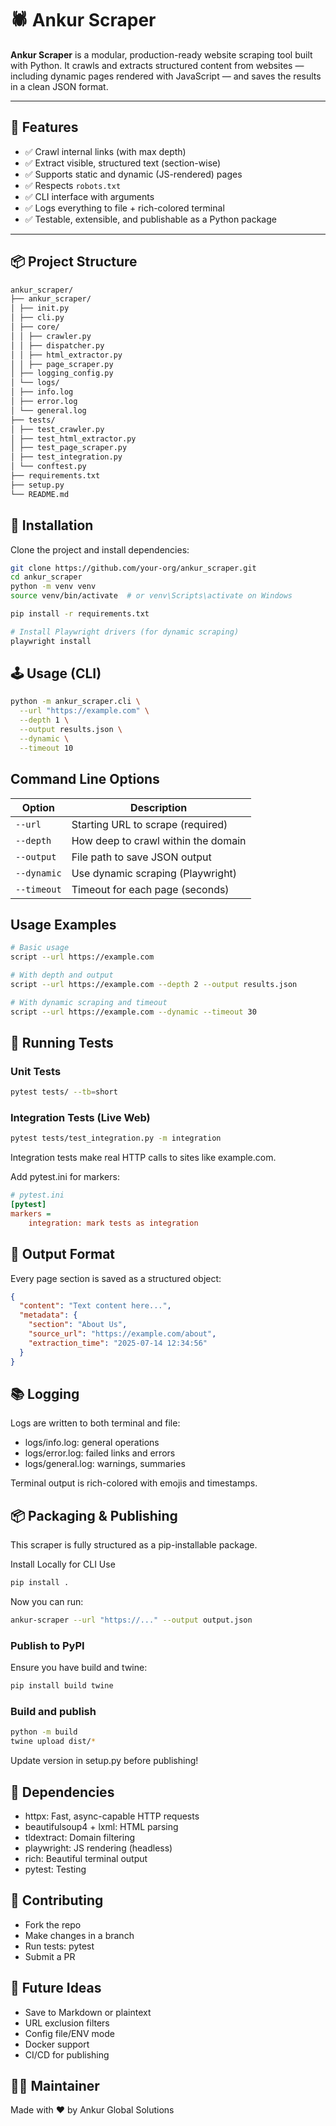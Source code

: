 # 🕷️ Ankur Scraper

**Ankur Scraper** is a modular, production-ready website scraping tool built with Python. It crawls and extracts structured content from websites — including dynamic pages rendered with JavaScript — and saves the results in a clean JSON format.

---

## 🚀 Features

- ✅ Crawl internal links (with max depth)
- ✅ Extract visible, structured text (section-wise)
- ✅ Supports static and dynamic (JS-rendered) pages
- ✅ Respects `robots.txt`
- ✅ CLI interface with arguments
- ✅ Logs everything to file + rich-colored terminal
- ✅ Testable, extensible, and publishable as a Python package

---

## 📦 Project Structure

```bash
ankur_scraper/
├── ankur_scraper/
│ ├── init.py
│ ├── cli.py
│ ├── core/
│ │ ├── crawler.py
│ │ ├── dispatcher.py
│ │ ├── html_extractor.py
│ │ ├── page_scraper.py
│ ├── logging_config.py
│ └── logs/
│ ├── info.log
│ ├── error.log
│ └── general.log
├── tests/
│ ├── test_crawler.py
│ ├── test_html_extractor.py
│ ├── test_page_scraper.py
│ ├── test_integration.py
│ └── conftest.py
├── requirements.txt
├── setup.py
└── README.md
```

## 🔧 Installation

Clone the project and install dependencies:

```bash
git clone https://github.com/your-org/ankur_scraper.git
cd ankur_scraper
python -m venv venv
source venv/bin/activate  # or venv\Scripts\activate on Windows

pip install -r requirements.txt

# Install Playwright drivers (for dynamic scraping)
playwright install
```

## 🕹️ Usage (CLI)

```bash
python -m ankur_scraper.cli \
  --url "https://example.com" \
  --depth 1 \
  --output results.json \
  --dynamic \
  --timeout 10
```

## Command Line Options

| Option | Description |
|--------|-------------|
| `--url` | Starting URL to scrape (required) |
| `--depth` | How deep to crawl within the domain |
| `--output` | File path to save JSON output |
| `--dynamic` | Use dynamic scraping (Playwright) |
| `--timeout` | Timeout for each page (seconds) |

## Usage Examples

```bash
# Basic usage
script --url https://example.com

# With depth and output
script --url https://example.com --depth 2 --output results.json

# With dynamic scraping and timeout
script --url https://example.com --dynamic --timeout 30
```

## 🧪 Running Tests

### Unit Tests

```bash
pytest tests/ --tb=short
```

### Integration Tests (Live Web)

```bash
pytest tests/test_integration.py -m integration
```

Integration tests make real HTTP calls to sites like example.com.

Add pytest.ini for markers:

```ini
# pytest.ini
[pytest]
markers =
    integration: mark tests as integration
```

## 📄 Output Format

Every page section is saved as a structured object:

```json
{
  "content": "Text content here...",
  "metadata": {
    "section": "About Us",
    "source_url": "https://example.com/about",
    "extraction_time": "2025-07-14 12:34:56"
  }
}
```

## 📚 Logging

Logs are written to both terminal and file:

- logs/info.log: general operations
- logs/error.log: failed links and errors
- logs/general.log: warnings, summaries

Terminal output is rich-colored with emojis and timestamps.

## 📦 Packaging & Publishing

This scraper is fully structured as a pip-installable package.

Install Locally for CLI Use

```bash
pip install .
```

Now you can run:

```bash
ankur-scraper --url "https://..." --output output.json
```

### Publish to PyPI

Ensure you have build and twine:

```bash
pip install build twine
```

### Build and publish

```bash
python -m build
twine upload dist/*
```

Update version in setup.py before publishing!

## 📌 Dependencies

- httpx: Fast, async-capable HTTP requests
- beautifulsoup4 + lxml: HTML parsing
- tldextract: Domain filtering
- playwright: JS rendering (headless)
- rich: Beautiful terminal output
- pytest: Testing

## 🤝 Contributing

- Fork the repo
- Make changes in a branch
- Run tests: pytest
- Submit a PR

## 🧠 Future Ideas

- Save to Markdown or plaintext
- URL exclusion filters
- Config file/ENV mode
- Docker support
- CI/CD for publishing

## 🧑‍💻 Maintainer

Made with ❤️ by Ankur Global Solutions
